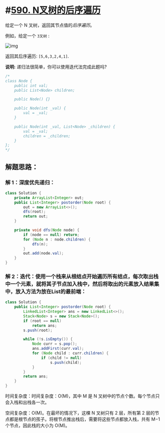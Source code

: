 # #[590. N叉树的后序遍历](https://leetcode-cn.com/problems/n-ary-tree-postorder-traversal/)

给定一个 N 叉树，返回其节点值的*后序遍历*。

例如，给定一个 `3叉树` :

![img](https://assets.leetcode-cn.com/aliyun-lc-upload/uploads/2018/10/12/narytreeexample.png)

 

返回其后序遍历: `[5,6,3,2,4,1]`.

 

**说明:** 递归法很简单，你可以使用迭代法完成此题吗?

~~~java
/*
class Node {
    public int val;
    public List<Node> children;

    public Node() {}

    public Node(int _val) {
        val = _val;
    }

    public Node(int _val, List<Node> _children) {
        val = _val;
        children = _children;
    }
};
*/
~~~



## 解题思路：

### 解 1：深度优先递归：

~~~java
class Solution {
    private ArrayList<Integer> out;
    public List<Integer> postorder(Node root) {
        out = new ArrayList<>();
        dfs(root);
        return out;
    }

    private void dfs(Node node) {
        if (node == null) return;
        for (Node n : node.children) {
            dfs(n);
        }
        out.add(node.val);
    }
}
~~~

### 解 2：迭代：使用一个栈来从根结点开始遍历所有结点，每次取出栈中一个元素，就将其子节点加入栈中，然后将取出的元素放入结果集中，放入方法为放在List的最前端：

~~~java
class Solution {
    public List<Integer> postorder(Node root) {
        LinkedList<Integer> ans = new LinkedList<>();
        Stack<Node> s = new Stack<Node>();
        if (root == null)
            return ans;
        s.push(root);

        while (!s.isEmpty()) {
            Node curr = s.pop();
            ans.addFirst(curr.val);
            for (Node child : curr.children) {
                if (child != null)
                    s.push(child);
            }
        }
        return ans;
    }
}
~~~

时间复杂度：时间复杂度：O(M)，其中 M 是 N 叉树中的节点个数。每个节点只会入栈和出栈各一次。

空间复杂度：O(M)。在最坏的情况下，这棵 N 叉树只有 2 层，所有第 2 层的节点都是根节点的孩子。将根节点推出栈后，需要将这些节点都放入栈，共有 M−1 个节点，因此栈的大小为 O(M)。
